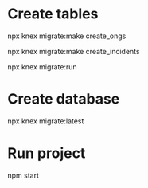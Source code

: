 # Create tables

npx knex migrate:make create_ongs

npx knex migrate:make create_incidents

npx knex migrate:run 

# Create database

npx knex migrate:latest

# Run project

npm start